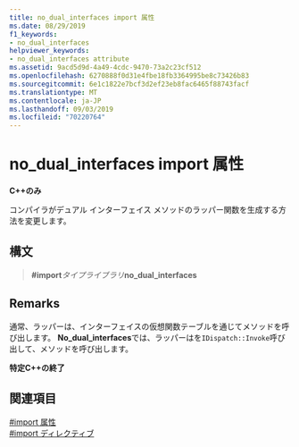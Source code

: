```yaml
---
title: no_dual_interfaces import 属性
ms.date: 08/29/2019
f1_keywords:
- no_dual_interfaces
helpviewer_keywords:
- no_dual_interfaces attribute
ms.assetid: 9acd5d9d-4a49-4cdc-9470-73a2c23cf512
ms.openlocfilehash: 6270888f0d31e4fbe18fb3364995be8c73426b83
ms.sourcegitcommit: 6e1c1822e7bcf3d2ef23eb8fac6465f88743facf
ms.translationtype: MT
ms.contentlocale: ja-JP
ms.lasthandoff: 09/03/2019
ms.locfileid: "70220764"
---
```

# <a name="no_dual_interfaces-import-attribute"></a>no_dual_interfaces import 属性

**C++のみ**

コンパイラがデュアル インターフェイス メソッドのラッパー関数を生成する方法を変更します。

## <a name="syntax"></a>構文

> **#import***タイプライブラリ***no_dual_interfaces**

## <a name="remarks"></a>Remarks

通常、ラッパーは、インターフェイスの仮想関数テーブルを通じてメソッドを呼び出します。 **No_dual_interfaces**では、ラッパーはを`IDispatch::Invoke`呼び出して、メソッドを呼び出します。

**特定C++の終了**

## <a name="see-also"></a>関連項目

[#import 属性](../preprocessor/hash-import-attributes-cpp.md)\
[#import ディレクティブ](../preprocessor/hash-import-directive-cpp.md)
